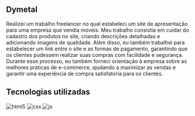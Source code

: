 ## Dymetal

Realizei um trabalho freelancer no qual estabeleci um site de apresentação para uma empresa que vendia móveis. 
Meu trabalho consistia em cuidar do cadastro dos produtos no site, criando descrições detalhadas e adicionando imagens de qualidade. 
Além disso, eu também trabalhei para estabelecer um link entre o site e as formas de pagamento, garantindo que os clientes pudessem realizar 
suas compras com facilidade e segurança. Durante esse processo, eu também forneci orientação à empresa 
sobre as melhores práticas de e-commerce, ajudando a maximizar as vendas e garantir uma experiência de compra satisfatória para os clientes.

## Tecnologias utilizadas

<div style="display: inline_block">
  <img align="center" alt="html5" src="https://img.shields.io/badge/HTML5-E34F26?style=for-the-badge&logo=html5&logoColor=white" />
  <img align="center" alt="css" src="https://img.shields.io/badge/CSS3-1572B6?style=for-the-badge&logo=css3&logoColor=white" />
  <img align="center" alt="js" src="https://img.shields.io/badge/JavaScript-F7DF1E?style=for-the-badge&logo=javascript&logoColor=black" />
</div><br/>
